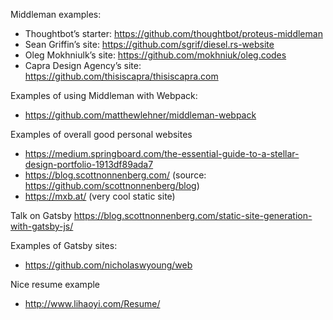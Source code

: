 Middleman examples:
- Thoughtbot’s starter: https://github.com/thoughtbot/proteus-middleman
- Sean Griffin’s site: https://github.com/sgrif/diesel.rs-website
- Oleg Mokhniulk’s site: https://github.com/mokhniuk/oleg.codes
- Capra Design Agency’s site: https://github.com/thisiscapra/thisiscapra.com

Examples of using Middleman with Webpack:
- https://github.com/matthewlehner/middleman-webpack

Examples of overall good personal websites
- https://medium.springboard.com/the-essential-guide-to-a-stellar-design-portfolio-1913df89ada7
- https://blog.scottnonnenberg.com/ (source: https://github.com/scottnonnenberg/blog)
- https://mxb.at/ (very cool static site)

Talk on Gatsby
https://blog.scottnonnenberg.com/static-site-generation-with-gatsby-js/


Examples of Gatsby sites:
- https://github.com/nicholaswyoung/web

Nice resume example
- http://www.lihaoyi.com/Resume/
